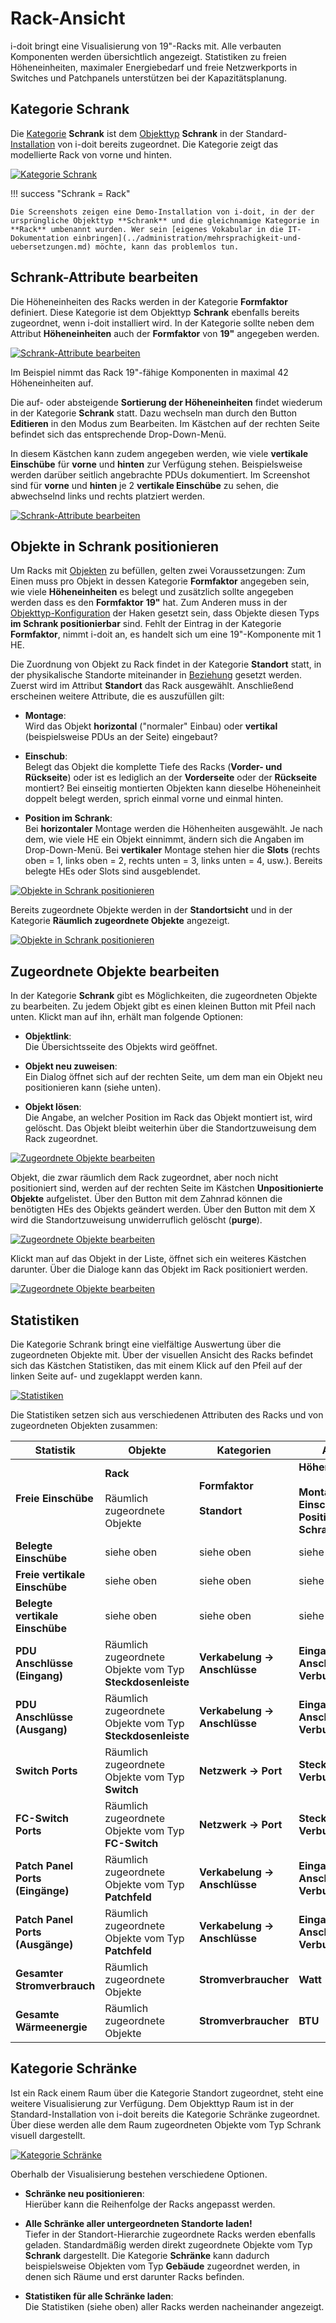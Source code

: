 # Rack-Ansicht

i-doit bringt eine Visualisierung von 19"-Racks mit. Alle verbauten Komponenten werden übersichtlich angezeigt. Statistiken zu freien Höheneinheiten, maximaler Energiebedarf und freie Netzwerkports in Switches und Patchpanels unterstützen bei der Kapazitätsplanung.

## Kategorie Schrank

Die [Kategorie](../grundlagen/struktur-it-dokumentation.md) **Schrank** ist dem [Objekttyp](../grundlagen/struktur-it-dokumentation.md) **Schrank** in der Standard-[Installation](../installation/index.md) von i-doit bereits zugeordnet. Die Kategorie zeigt das modellierte Rack von vorne und hinten.

[![Kategorie Schrank](../assets/images/de/auswertungen/rack-ansicht/1-ra.png)](../assets/images/de/auswertungen/rack-ansicht/1-ra.png)

!!! success "Schrank = Rack"

    Die Screenshots zeigen eine Demo-Installation von i-doit, in der der ursprüngliche Objekttyp **Schrank** und die gleichnamige Kategorie in **Rack** umbenannt wurden. Wer sein [eigenes Vokabular in die IT-Dokumentation einbringen](../administration/mehrsprachigkeit-und-uebersetzungen.md) möchte, kann das problemlos tun.

## Schrank-Attribute bearbeiten

Die Höheneinheiten des Racks werden in der Kategorie **Formfaktor** definiert. Diese Kategorie ist dem Objekttyp **Schrank** ebenfalls bereits zugeordnet, wenn i-doit installiert wird. In der Kategorie sollte neben dem Attribut **Höheneinheiten** auch der **Formfaktor** von **19"** angegeben werden.

[![Schrank-Attribute bearbeiten](../assets/images/de/auswertungen/rack-ansicht/2-ra.png)](../assets/images/de/auswertungen/rack-ansicht/2-ra.png)

Im Beispiel nimmt das Rack 19"-fähige Komponenten in maximal 42 Höheneinheiten auf.

Die auf- oder absteigende **Sortierung der Höheneinheiten** findet wiederum in der Kategorie **Schrank** statt. Dazu wechseln man durch den Button **Editieren** in den Modus zum Bearbeiten. Im Kästchen auf der rechten Seite befindet sich das entsprechende Drop-Down-Menü.

In diesem Kästchen kann zudem angegeben werden, wie viele **vertikale Einschübe** für **vorne** und **hinten** zur Verfügung stehen. Beispielsweise werden darüber seitlich angebrachte PDUs dokumentiert. Im Screenshot sind für **vorne** und **hinten** je 2 **vertikale Einschübe** zu sehen, die abwechselnd links und rechts platziert werden.

[![Schrank-Attribute bearbeiten](../assets/images/de/auswertungen/rack-ansicht/3-ra.png)](../assets/images/de/auswertungen/rack-ansicht/3-ra.png)

## Objekte in Schrank positionieren

Um Racks mit [Objekten](../grundlagen/struktur-it-dokumentation.md) zu befüllen, gelten zwei Voraussetzungen: Zum Einen muss pro Objekt in dessen Kategorie **Formfaktor** angegeben sein, wie viele **Höheneinheiten** es belegt und zusätzlich sollte angegeben werden dass es den **Formfaktor** **19"** hat. Zum Anderen muss in der [Objekttyp-Konfiguration](../grundlagen/benutzerdefinierte-objekttypen.md) der Haken gesetzt sein, dass Objekte diesen Typs **im Schrank positionierbar** sind. Fehlt der Eintrag in der Kategorie **Formfaktor**, nimmt i-doit an, es handelt sich um eine 19"-Komponente mit 1 HE.

Die Zuordnung von Objekt zu Rack findet in der Kategorie **Standort** statt, in der physikalische Standorte miteinander in [Beziehung](../grundlagen/objekt-beziehungen.md) gesetzt werden. Zuerst wird im Attribut **Standort** das Rack ausgewählt. Anschließend erscheinen weitere Attribute, die es auszufüllen gilt:

*   **Montage**:<br>
    Wird das Objekt **horizontal** ("normaler" Einbau) oder **vertikal** (beispielsweise PDUs an der Seite) eingebaut?

*   **Einschub**:<br>
    Belegt das Objekt die komplette Tiefe des Racks (**Vorder- und Rückseite**) oder ist es lediglich an der **Vorderseite** oder der **Rückseite** montiert? Bei einseitig montierten Objekten kann dieselbe Höheneinheit doppelt belegt werden, sprich einmal vorne und einmal hinten.

*   **Position im Schrank**:<br>
    Bei **horizontaler** Montage werden die Höhenheiten ausgewählt. Je nach dem, wie viele HE ein Objekt einnimmt, ändern sich die Angaben im Drop-Down-Menü. Bei **vertikaler** Montage stehen hier die **Slots** (rechts oben = 1, links oben = 2, rechts unten = 3, links unten = 4, usw.). Bereits belegte HEs oder Slots sind ausgeblendet.

[![Objekte in Schrank positionieren](../assets/images/de/auswertungen/rack-ansicht/4-ra.png)](../assets/images/de/auswertungen/rack-ansicht/4-ra.png)

Bereits zugeordnete Objekte werden in der **Standortsicht** und in der Kategorie **Räumlich zugeordnete Objekte** angezeigt.

[![Objekte in Schrank positionieren](../assets/images/de/auswertungen/rack-ansicht/5-ra.png)](../assets/images/de/auswertungen/rack-ansicht/5-ra.png)

## Zugeordnete Objekte bearbeiten

In der Kategorie **Schrank** gibt es Möglichkeiten, die zugeordneten Objekte zu bearbeiten. Zu jedem Objekt gibt es einen kleinen Button mit Pfeil nach unten. Klickt man auf ihn, erhält man folgende Optionen:

*   **Objektlink**:<br>
    Die Übersichtsseite des Objekts wird geöffnet.

*   **Objekt neu zuweisen**:<br>
    Ein Dialog öffnet sich auf der rechten Seite, um dem man ein Objekt neu positionieren kann (siehe unten).

*   **Objekt lösen**:<br>
    Die Angabe, an welcher Position im Rack das Objekt montiert ist, wird gelöscht. Das Objekt bleibt weiterhin über die Standortzuweisung dem Rack zugeordnet.

[![Zugeordnete Objekte bearbeiten](../assets/images/de/auswertungen/rack-ansicht/6-ra.png)](../assets/images/de/auswertungen/rack-ansicht/6-ra.png)

Objekt, die zwar räumlich dem Rack zugeordnet, aber noch nicht positioniert sind, werden auf der rechten Seite im Kästchen **Unpositionierte Objekte** aufgelistet. Über den Button mit dem Zahnrad können die benötigten HEs des Objekts geändert werden. Über den Button mit dem X wird die Standortzuweisung unwiderruflich gelöscht (**purge**).

[![Zugeordnete Objekte bearbeiten](../assets/images/de/auswertungen/rack-ansicht/7-ra.png)](../assets/images/de/auswertungen/rack-ansicht/7-ra.png)

Klickt man auf das Objekt in der Liste, öffnet sich ein weiteres Kästchen darunter. Über die Dialoge kann das Objekt im Rack positioniert werden.

[![Zugeordnete Objekte bearbeiten](../assets/images/de/auswertungen/rack-ansicht/8-ra.png)](../assets/images/de/auswertungen/rack-ansicht/8-ra.png)

## Statistiken

Die Kategorie Schrank bringt eine vielfältige Auswertung über die zugeordneten Objekte mit. Über der visuellen Ansicht des Racks befindet sich das Kästchen Statistiken, das mit einem Klick auf den Pfeil auf der linken Seite auf- und zugeklappt werden kann.

[![Statistiken](../assets/images/de/auswertungen/rack-ansicht/9-ra.png)](../assets/images/de/auswertungen/rack-ansicht/9-ra.png)

Die Statistiken setzen sich aus verschiedenen Attributen des Racks und von zugeordneten Objekten zusammen:

| Statistik | Objekte | Kategorien | Attribute |
| --- | --- | --- | --- |
| **Freie Einschübe** | **Rack**<br><br>Räumlich zugeordnete Objekte | **Formfaktor**<br><br>**Standort** | **Höheneinheiten**<br><br>**Montage**, **Einschub**, **Position im Schrank** |
| **Belegte Einschübe** | siehe oben | siehe oben | siehe oben |
| **Freie vertikale Einschübe** | siehe oben | siehe oben | siehe oben |
| **Belegte vertikale Einschübe** | siehe oben | siehe oben | siehe oben |
| **PDU Anschlüsse (Eingang)** | Räumlich zugeordnete Objekte vom Typ **Steckdosenleiste** | **Verkabelung → Anschlüsse** | **Eingang/Ausgang**, **Anschlussart**, **Verbunden mit** |
| **PDU Anschlüsse (Ausgang)** | Räumlich zugeordnete Objekte vom Typ **Steckdosenleiste** | **Verkabelung → Anschlüsse** | **Eingang/Ausgang**, **Anschlussart**, **Verbunden mit** |
| **Switch Ports** | Räumlich zugeordnete Objekte vom Typ **Switch** | **Netzwerk → Port** | **Stecker**, **Verbunden mit** |
| **FC-Switch Ports** | Räumlich zugeordnete Objekte vom Typ **FC-Switch** | **Netzwerk → Port** | **Stecker**, **Verbunden mit** |
| **Patch Panel Ports (Eingänge)** | Räumlich zugeordnete Objekte vom Typ **Patchfeld** | **Verkabelung → Anschlüsse** | **Eingang/Ausgang**, **Anschlussart**, **Verbunden mit** |
| **Patch Panel Ports (Ausgänge)** | Räumlich zugeordnete Objekte vom Typ **Patchfeld** | **Verkabelung → Anschlüsse** | **Eingang/Ausgang**, **Anschlussart**, **Verbunden mit** |
| **Gesamter Stromverbrauch** | Räumlich zugeordnete Objekte | **Stromverbraucher** | **Watt** |
| **Gesamte Wärmeenergie** | Räumlich zugeordnete Objekte | **Stromverbraucher** | **BTU** |

## Kategorie Schränke

Ist ein Rack einem Raum über die Kategorie Standort zugeordnet, steht eine weitere Visualisierung zur Verfügung. Dem Objekttyp Raum ist in der Standard-Installation von i-doit bereits die Kategorie Schränke zugeordnet. Über diese werden alle dem Raum zugeordneten Objekte vom Typ Schrank visuell dargestellt.

[![Kategorie Schränke](../assets/images/de/auswertungen/rack-ansicht/10-ra.png)](../assets/images/de/auswertungen/rack-ansicht/10-ra.png)

Oberhalb der Visualisierung bestehen verschiedene Optionen.

*   **Schränke neu positionieren**:<br>
    Hierüber kann die Reihenfolge der Racks angepasst werden.

*   **Alle Schränke aller untergeordneten Standorte laden!**<br>
    Tiefer in der Standort-Hierarchie zugeordnete Racks werden ebenfalls geladen. Standardmäßig werden direkt zugeordnete Objekte vom Typ **Schrank** dargestellt. Die Kategorie **Schränke** kann dadurch beispielsweise Objekten vom Typ **Gebäude** zugeordnet werden, in denen sich Räume und erst darunter Racks befinden.

*   **Statistiken für alle Schränke laden**:<br>
    Die Statistiken (siehe oben) aller Racks werden nacheinander angezeigt.
